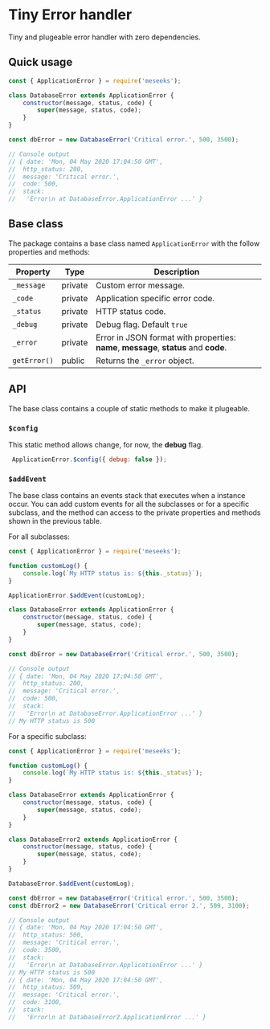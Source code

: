 # Tiny Error handler

Tiny and plugeable error handler with zero dependencies.

## Quick usage

```javascript
const { ApplicationError } = require('meseeks');

class DatabaseError extends ApplicationError {
    constructor(message, status, code) {
        super(message, status, code);
    }
}

const dbError = new DatabaseError('Critical error.', 500, 3500);

// Console output
// { date: 'Mon, 04 May 2020 17:04:50 GMT',
//  http_status: 200,
//  message: 'Critical error.',
//  code: 500,
//  stack:
//   'Error\n at DatabaseError.ApplicationError ...' }
```

## Base class

The package contains a base class named `ApplicationError` with the follow properties and methods:

|Property | Type  | Description   |  
|---|--- |---|
|`_message` | private  | Custom error message.  | 
| `_code`  | private |Application specific error code.  | 
| `_status` | private | HTTP status code.  | 
|`_debug` | private | Debug flag. Default `true`|
|`_error`| private | Error in JSON format with properties: **name**, **message**, **status** and **code**. | `toJSON()` | public | Returns a JSON object with properties: `status: <HTTP Status>, data: { error: <Error object> } ` |
|`getError()`| public | Returns the `_error` object.  |

## API 

The base class contains a couple of static methods to make it plugeable.

### `$config`

This static method allows change, for now, the **debug** flag.

```javascript
 ApplicationError.$config({ debug: false });
```

### `$addEvent`

The base class contains an events stack that executes when a instance occur. You can add custom events for all the subclasses or for a specific subclass, and the method can access to the private properties and methods shown in the previous table.

For all subclasses:

``` javascript
const { ApplicationError } = require('meseeks');

function customLog() {
    console.log(`My HTTP status is: ${this._status}`);
}

ApplicationError.$addEvent(customLog);

class DatabaseError extends ApplicationError {
    constructor(message, status, code) {
        super(message, status, code);
    }
}

const dbError = new DatabaseError('Critical error.', 500, 3500);

// Console output
// { date: 'Mon, 04 May 2020 17:04:50 GMT',
//  http_status: 200,
//  message: 'Critical error.',
//  code: 500,
//  stack:
//   'Error\n at DatabaseError.ApplicationError ...' }
// My HTTP status is 500
```

For a specific subclass:

``` javascript
const { ApplicationError } = require('meseeks');

function customLog() {
    console.log(`My HTTP status is: ${this._status}`);
}

class DatabaseError extends ApplicationError {
    constructor(message, status, code) {
        super(message, status, code);
    }
}

class DatabaseError2 extends ApplicationError {
    constructor(message, status, code) {
        super(message, status, code);
    }
}

DatabaseError.$addEvent(customLog);

const dbError = new DatabaseError('Critical error.', 500, 3500);
const dbError2 = new DatabaseError('Critical error 2.', 509, 3100);

// Console output
// { date: 'Mon, 04 May 2020 17:04:50 GMT',
//  http_status: 500,
//  message: 'Critical error.',
//  code: 3500,
//  stack:
//   'Error\n at DatabaseError.ApplicationError ...' }
// My HTTP status is 500
// { date: 'Mon, 04 May 2020 17:04:50 GMT',
//  http_status: 509,
//  message: 'Critical error.',
//  code: 3100,
//  stack:
//   'Error\n at DatabaseError2.ApplicationError ...' }
```